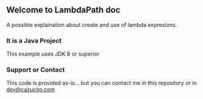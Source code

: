 ## Welcome to LambdaPath doc
A possible explaination about create and use of lambda expresions.

### It is a Java Project

This example uses JDK 8 or superior

### Support or Contact

This code is provided as-is... but you can contact me in this repository or in dev@cazucito.com
